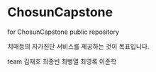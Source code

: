 # ChosunCapstone
for ChosunCapstone public repository

치매등의 자가진단 서비스를 제공하는 것이 목표입니다.

team
김재호
최종빈
최병열
최영록
이준학
